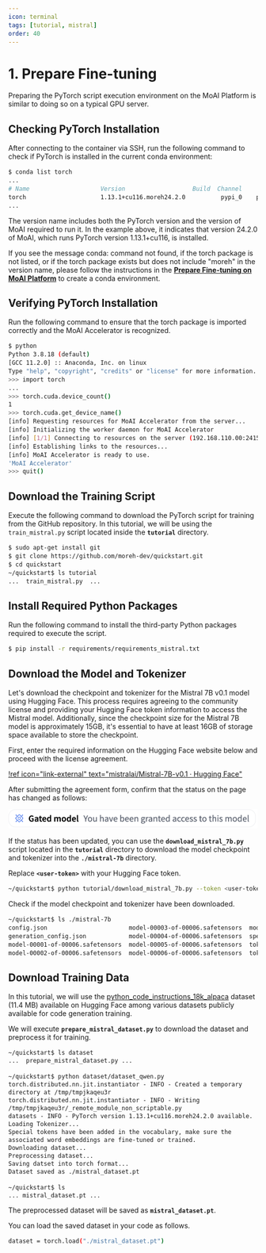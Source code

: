 ```yaml
---
icon: terminal
tags: [tutorial, mistral]
order: 40
---
```


# 1. Prepare Fine-tuning

Preparing the PyTorch script execution environment on the MoAI Platform is similar to doing so on a typical GPU server.

## Checking PyTorch Installation

After connecting to the container via SSH, run the following command to check if PyTorch is installed in the current conda environment:

```bash
$ conda list torch
...
# Name                    Version                   Build  Channel
torch                     1.13.1+cu116.moreh24.2.0          pypi_0    pypi
...
```

The version name includes both the PyTorch version and the version of MoAI required to run it. In the example above, it indicates that version 24.2.0 of MoAI, which runs PyTorch version 1.13.1+cu116, is installed.

If you see the message conda: command not found, if the torch package is not listed, or if the torch package exists but does not include "moreh" in the version name, please follow the instructions in the **[Prepare Fine-tuning on MoAI Platform](/Supported_Documents/Prepare_Fine_tuning_MoAI.md)** to create a conda environment.

## Verifying PyTorch Installation

Run the following command to ensure that the torch package is imported correctly and the MoAI Accelerator is recognized.

```bash
$ python
Python 3.8.18 (default)
[GCC 11.2.0] :: Anaconda, Inc. on linux
Type "help", "copyright", "credits" or "license" for more information.
>>> import torch
...
>>> torch.cuda.device_count()
1
>>> torch.cuda.get_device_name()
[info] Requesting resources for MoAI Accelerator from the server...
[info] Initializing the worker daemon for MoAI Accelerator
[info] [1/1] Connecting to resources on the server (192.168.110.00:24158)...
[info] Establishing links to the resources...
[info] MoAI Accelerator is ready to use.
'MoAI Accelerator'
>>> quit()
```

## Download the Training Script

Execute the following command to download the PyTorch script for training from the GitHub repository. In this tutorial, we will be using the `train_mistral.py` script located inside the **`tutorial`** directory.

```bash
$ sudo apt-get install git
$ git clone https://github.com/moreh-dev/quickstart.git
$ cd quickstart
~/quickstart$ ls tutorial
...  train_mistral.py  ...
```

## Install Required Python Packages

Run the following command to install the third-party Python packages required to execute the script.

```bash
$ pip install -r requirements/requirements_mistral.txt
```

## Download the Model and Tokenizer

Let's download the checkpoint and tokenizer for the Mistral 7B v0.1 model using Hugging Face. This process requires agreeing to the community license and providing your Hugging Face token information to access the Mistral model. Additionally, since the checkpoint size for the Mistral 7B model is approximately 15GB, it's essential to have at least 16GB of storage space available to store the checkpoint.

First, enter the required information on the Hugging Face website below and proceed with the license agreement.

[!ref icon="link-external" text="mistralai/Mistral-7B-v0.1 · Hugging Face"](https://huggingface.co/mistralai/Mistral-7B-v0.1)

After submitting the agreement form, confirm that the status on the page has changed as follows:

![](alert.png)

If the status has been updated, you can use the **`download_mistral_7b.py`** script located in the **`tutorial`** directory to download the model checkpoint and tokenizer into the **`./mistral-7b`** directory.

Replace **`<user-token>`** with your Hugging Face token.

```bash
~/quickstart$ python tutorial/download_mistral_7b.py --token <user-token>
```

Check if the model checkpoint and tokenizer have been downloaded.

```bash
~/quickstart$ ls ./mistral-7b
config.json                       model-00003-of-00006.safetensors  model.safetensors.index.json  tokenizer.model
generation_config.json            model-00004-of-00006.safetensors  special_tokens_map.json
model-00001-of-00006.safetensors  model-00005-of-00006.safetensors  tokenizer_config.json
model-00002-of-00006.safetensors  model-00006-of-00006.safetensors  tokenizer.json
```

## Download Training Data

In this tutorial, we will use the [python_code_instructions_18k_alpaca](https://huggingface.co/datasets/iamtarun/python_code_instructions_18k_alpaca) dataset (11.4 MB) available on Hugging Face among various datasets publicly available for code generation training.

We will execute **`prepare_mistral_dataset.py`** to download the dataset and preprocess it for training.

```
~/quickstart$ ls dataset
...  prepare_mistral_dataset.py ...

~/quickstart$ python dataset/dataset_qwen.py
torch.distributed.nn.jit.instantiator - INFO - Created a temporary directory at /tmp/tmpjkaqeu3r
torch.distributed.nn.jit.instantiator - INFO - Writing /tmp/tmpjkaqeu3r/_remote_module_non_scriptable.py
datasets - INFO - PyTorch version 1.13.1+cu116.moreh24.2.0 available.
Loading Tokenizer...
Special tokens have been added in the vocabulary, make sure the associated word embeddings are fine-tuned or trained.
Downloading dataset...
Preprocessing dataset...
Saving datset into torch format...
Dataset saved as ./mistral_dataset.pt

~/quickstart$ ls
... mistral_dataset.pt ...
```


The preprocessed dataset will be saved as **`mistral_dataset.pt`**.

You can load the saved dataset in your code as follows.

```bash
dataset = torch.load("./mistral_dataset.pt")
```
